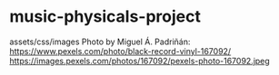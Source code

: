 ﻿# music-physicals-project
 assets/css/images
Photo by Miguel Á. Padriñán: https://www.pexels.com/photo/black-record-vinyl-167092/ https://images.pexels.com/photos/167092/pexels-photo-167092.jpeg
